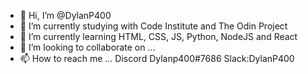 - 👋 Hi, I’m @DylanP400
- 👀 I’m currently studying with Code Institute and The Odin Project
- 🌱 I’m currently learning HTML, CSS, JS, Python, NodeJS and React
- 💞️ I’m looking to collaborate on ...
- 📫 How to reach me ... Discord Dylanp400#7686 Slack:DylanP400

<!---
DylanP400/DylanP400 is a ✨ special ✨ repository because its `README.md` (this file) appears on your GitHub profile.
You can click the Preview link to take a look at your changes.
--->
